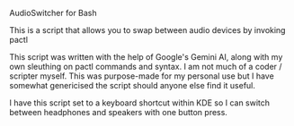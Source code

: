 AudioSwitcher for Bash

This is a script that allows you to swap between audio devices by invoking pactl

This script was written with the help of Google's Gemini AI, along with my own sleuthing on pactl commands and syntax. I am not much of a coder / scripter myself. This was purpose-made for my personal use but I have somewhat genericised the script should anyone else find it useful.

I have this script set to a keyboard shortcut within KDE so I can switch between headphones and speakers with one button press.
